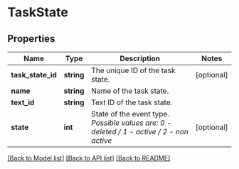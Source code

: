 # TaskState

## Properties
Name | Type | Description | Notes
------------ | ------------- | ------------- | -------------
**task_state_id** | **string** | The unique ID of the task state. | [optional] 
**name** | **string** | Name of the task state. | 
**text_id** | **string** | Text ID of the task state. | 
**state** | **int** | State of the event type. *Possible values are: 0 - deleted / 1 - active / 2 - non active* | [optional] 

[[Back to Model list]](../../README.md#documentation-for-models) [[Back to API list]](../../README.md#documentation-for-api-endpoints) [[Back to README]](../../README.md)

